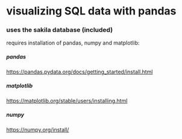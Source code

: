 # visualizing SQL data with pandas

### uses the sakila database (included)

requires installation of pandas, numpy and matplotlib:

##### pandas

https://pandas.pydata.org/docs/getting_started/install.html

##### matplotlib

https://matplotlib.org/stable/users/installing.html

##### numpy

https://numpy.org/install/
